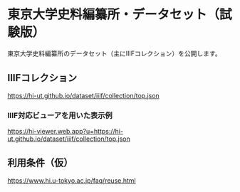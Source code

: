 # 東京大学史料編纂所・データセット（試験版）

東京大学史料編纂所のデータセット（主にIIIFコレクション）を公開します。

## IIIFコレクション

https://hi-ut.github.io/dataset/iiif/collection/top.json

### IIIF対応ビューアを用いた表示例

https://hi-viewer.web.app?u=https://hi-ut.github.io/dataset/iiif/collection/top.json

## 利用条件（仮）

https://www.hi.u-tokyo.ac.jp/faq/reuse.html
